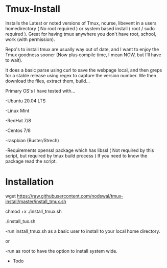 # Tmux-Install
Installs the Latest or noted versions of Tmux, ncurse, libevent in a users homedirectory ( No root required ) or system based install ( root / sudo required ).  Great for having tmux anywhere you don't have root, school, work (with permission).

Repo's to install tmux are usually way out of date, and I want to enjoy the Tmux goodness sooner (Now plus compile time, I mean NOW, but I'll have to wait).

It does a basic parse using curl to save the webpage local, and then greps for a stable release using regex to capture the version number.  We then download the files, extract them, build...


Primary OS's I have tested with...

  -Ubuntu 20.04 LTS
  
  -Linux Mint

  -RedHat 7/8
  
  -Centos 7/8

  -raspbian (Buster/Strech)
  
-Requirements
  openssl package which has libssl ( Not required by this script, but required by tmux build process )
  If you need to know the package read the script.
  
# Installation
wget https://raw.githubusercontent.com/nodswal/tmux-install/master/install_tmux.sh

chmod +x ./install_tmux.sh

./install_tux.sh


-run install_tmux.sh as a basic user to install to your local home directory.
  
or
  
-run as root to have the option to install system wide.
  
  
- Todo
